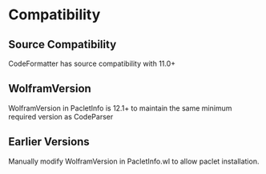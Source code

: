 
# Compatibility


## Source Compatibility

CodeFormatter has source compatibility with 11.0+


## WolframVersion

WolframVersion in PacletInfo is 12.1+ to maintain the same minimum required version as CodeParser


## Earlier Versions

Manually modify WolframVersion in PacletInfo.wl to allow paclet installation.
